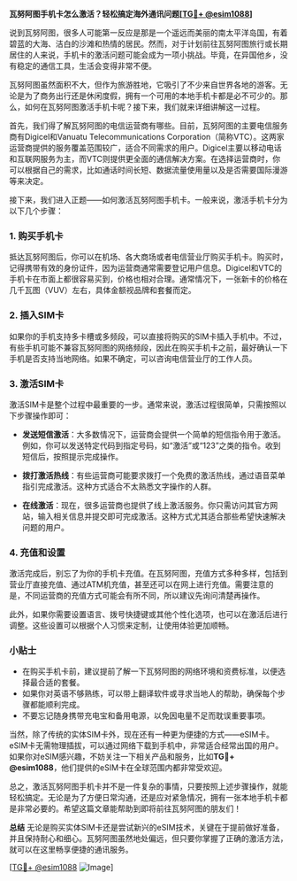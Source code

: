 **瓦努阿图手机卡怎么激活？轻松搞定海外通讯问题[[TG💪+ @esim1088](https://t.me/s/esim1088)]**

说到瓦努阿图，很多人可能第一反应是那是一个遥远而美丽的南太平洋岛国，有着碧蓝的大海、洁白的沙滩和热情的居民。然而，对于计划前往瓦努阿图旅行或长期居住的人来说，手机卡的激活问题可能会成为一项小挑战。毕竟，在异国他乡，没有稳定的通信工具，生活会变得非常不便。

瓦努阿图虽然面积不大，但作为旅游胜地，它吸引了不少来自世界各地的游客。无论是为了商务出行还是休闲度假，拥有一个可用的本地手机卡都是必不可少的。那么，如何在瓦努阿图激活手机卡呢？接下来，我们就来详细讲解这一过程。

首先，我们得了解瓦努阿图的电信运营商有哪些。目前，瓦努阿图的主要电信服务商有Digicel和Vanuatu Telecommunications Corporation（简称VTC）。这两家运营商提供的服务覆盖范围较广，适合不同需求的用户。Digicel主要以移动电话和互联网服务为主，而VTC则提供更全面的通信解决方案。在选择运营商时，你可以根据自己的需求，比如通话时间长短、数据流量使用量以及是否需要国际漫游等来决定。

接下来，我们进入正题——如何激活瓦努阿图手机卡。一般来说，激活手机卡分为以下几个步骤：

### 1. 购买手机卡
抵达瓦努阿图后，你可以在机场、各大商场或者电信营业厅购买手机卡。购买时，记得携带有效的身份证件，因为运营商通常需要登记用户信息。Digicel和VTC的手机卡在市面上都很容易买到，价格也相对合理。通常情况下，一张新卡的价格在几千瓦图（VUV）左右，具体金额视品牌和套餐而定。

### 2. 插入SIM卡
如果你的手机支持多卡槽或多频段，可以直接将购买的SIM卡插入手机中。不过，有些手机可能不兼容瓦努阿图的网络频段，因此在购买手机卡之前，最好确认一下手机是否支持当地网络。如果不确定，可以咨询电信营业厅的工作人员。

### 3. 激活SIM卡
激活SIM卡是整个过程中最重要的一步。通常来说，激活过程很简单，只需按照以下步骤操作即可：

- **发送短信激活**：大多数情况下，运营商会提供一个简单的短信指令用于激活。例如，你可以发送特定代码到指定号码，如“激活”或“123”之类的指令。收到短信后，按照提示完成操作。
  
- **拨打激活热线**：有些运营商可能要求拨打一个免费的激活热线，通过语音菜单指引完成激活。这种方式适合不太熟悉文字操作的人群。

- **在线激活**：现在，很多运营商也提供了线上激活服务。你只需访问其官方网站，输入相关信息并提交即可完成激活。这种方式尤其适合那些希望快速解决问题的用户。

### 4. 充值和设置
激活完成后，别忘了为你的手机卡充值。在瓦努阿图，充值方式多种多样，包括到营业厅直接充值、通过ATM机充值，甚至还可以在网上进行充值。需要注意的是，不同运营商的充值方式可能会有所不同，所以建议先询问清楚再操作。

此外，如果你需要设置语言、拨号快捷键或其他个性化选项，也可以在激活后进行调整。这些设置可以根据个人习惯来定制，让使用体验更加顺畅。

### 小贴士
- 在购买手机卡前，建议提前了解一下瓦努阿图的网络环境和资费标准，以便选择最合适的套餐。
- 如果你对英语不够熟练，可以带上翻译软件或寻求当地人的帮助，确保每个步骤都能顺利完成。
- 不要忘记随身携带充电宝和备用电源，以免因电量不足而耽误重要事项。

当然，除了传统的实体SIM卡外，现在还有一种更为便捷的方式——eSIM卡。eSIM卡无需物理插拔，可以通过网络下载到手机中，非常适合经常出国的用户。如果你对eSIM感兴趣，不妨关注一下相关产品和服务，比如**TG💪+ @esim1088**，他们提供的eSIM卡在全球范围内都非常受欢迎。

总之，激活瓦努阿图手机卡并不是一件复杂的事情，只要按照上述步骤操作，就能轻松搞定。无论是为了方便日常沟通，还是应对紧急情况，拥有一张本地手机卡都是非常必要的。希望这篇文章能帮助到即将前往瓦努阿图的朋友们！

**总结**
无论是购买实体SIM卡还是尝试新兴的eSIM技术，关键在于提前做好准备，并且保持耐心和细心。瓦努阿图虽然地处偏远，但只要你掌握了正确的激活方法，就可以在这里畅享便捷的通讯服务。

[[TG💪+ @esim1088](https://t.me/s/esim1088) ![Image](https://i.postimg.cc/4NQfJmqS/Snipaste-2025-05-13-00-14-12.png)]